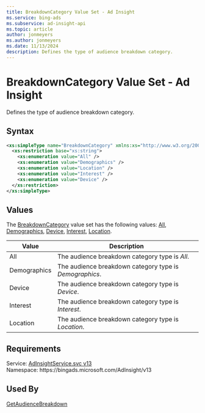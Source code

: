 ```yaml
---
title: BreakdownCategory Value Set - Ad Insight
ms.service: bing-ads
ms.subservice: ad-insight-api
ms.topic: article
author: jonmeyers
ms.author: jonmeyers
ms.date: 11/13/2024
description: Defines the type of audience breakdown category.
---
```

# BreakdownCategory Value Set - Ad Insight
Defines the type of audience breakdown category.

## Syntax
```xml
<xs:simpleType name="BreakdownCategory" xmlns:xs="http://www.w3.org/2001/XMLSchema">
  <xs:restriction base="xs:string">
    <xs:enumeration value="All" />
    <xs:enumeration value="Demographics" />
    <xs:enumeration value="Location" />
    <xs:enumeration value="Interest" />
    <xs:enumeration value="Device" />
  </xs:restriction>
</xs:simpleType>
```

## <a name="values"></a>Values

The [BreakdownCategory](breakdowncategory.md) value set has the following values: [All](#all), [Demographics](#demographics), [Device](#device), [Interest](#interest), [Location](#location).

|Value|Description|
|-----------|---------------|
|<a name="all"></a>All|The audience breakdown category type is *All*.|
|<a name="demographics"></a>Demographics|The audience breakdown category type is *Demographics*.|
|<a name="device"></a>Device|The audience breakdown category type is *Device*.|
|<a name="interest"></a>Interest|The audience breakdown category type is *Interest*.|
|<a name="location"></a>Location|The audience breakdown category type is *Location*.|

## Requirements
Service: [AdInsightService.svc v13](https://adinsight.api.bingads.microsoft.com/Api/Advertiser/AdInsight/v13/AdInsightService.svc)  
Namespace: https\://bingads.microsoft.com/AdInsight/v13  

## Used By
[GetAudienceBreakdown](getaudiencebreakdown.md)  

